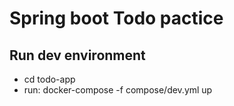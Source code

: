 # Spring boot Todo pactice

## Run dev environment

- cd todo-app
- run: docker-compose -f compose/dev.yml up